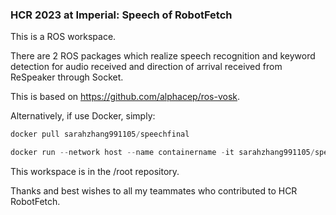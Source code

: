 ### HCR 2023 at Imperial: Speech of RobotFetch 

This is a ROS workspace. 

There are 2 ROS packages which realize speech recognition and keyword detection for audio received and direction of arrival received from ReSpeaker through Socket.

This is based on https://github.com/alphacep/ros-vosk.

Alternatively, if use Docker, simply: 

```python
docker pull sarahzhang991105/speechfinal

docker run --network host --name containername -it sarahzhang991105/speechfinal

```




This workspace is in the /root repository.

Thanks and best wishes to all my teammates who contributed to HCR RobotFetch. 

